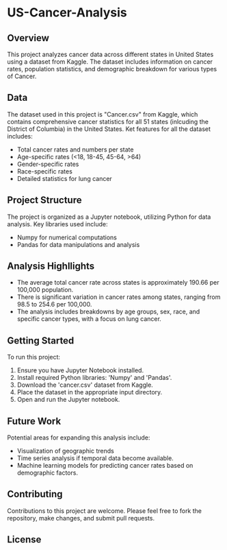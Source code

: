 # US-Cancer-Analysis

## Overview
This project analyzes cancer data across different states in United States using a dataset from Kaggle. The dataset includes information on cancer rates, population statistics, and demographic breakdown for various types of Cancer.

## Data
The dataset used in this project is "Cancer.csv" from Kaggle, which contains comprehensive cancer statistics for all 51 states (inlcuding the District of Columbia) in the United States. Ket features for all the dataset includes:
- Total cancer rates and numbers per state
- Age-specific rates (<18, 18-45, 45-64, >64)
- Gender-specific rates
- Race-specific rates
- Detailed statistics for lung cancer

## Project Structure
The project is organized as a Jupyter notebook, utilizing Python for data analysis. Key libraries used include:
- Numpy for numerical computations
- Pandas for data manipulations and analysis

## Analysis Highllights
- The average total cancer rate across states is approximately 190.66 per 100,000 population.
- There is significant variation in cancer rates among states, ranging from 98.5 to 254.6 per 100,000.
- The analysis includes breakdowns by age groups, sex, race, and specific cancer types, with a focus on lung cancer.

## Getting Started
To run this project:
1. Ensure you have Jupyter Notebook installed.
2. Install required Python libraries: 'Numpy' and 'Pandas'.
3. Download the 'cancer.csv' dataset from Kaggle.
4. Place the dataset in the appropriate input directory.
5. Open and run the Jupyter notebook.

## Future Work
Potential areas for expanding this analysis include:
- Visualization of geographic trends
- Time series analysis if temporal data become available.
- Machine learning models for predicting cancer rates based on demographic factors.

## Contributing 
Contributions to this project are welcome. Please feel free to fork the repository, make changes, and submit pull requests.

## License
